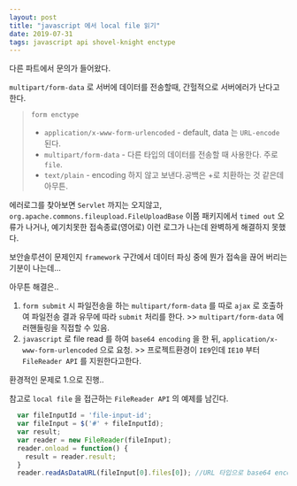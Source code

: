 ```yaml
---
layout: post
title: "javascript 에서 local file 읽기"
date: 2019-07-31
tags: javascript api shovel-knight enctype
---
```


다른 파트에서 문의가 들어왔다.

`multipart/form-data` 로 서버에 데이터를 전송할때, 간헐적으로 서버에러가 난다고 한다.  

> `form enctype`
> - `application/x-www-form-urlencoded` - default, data 는 `URL-encode` 된다.
> - `multipart/form-data` - 다른 타입의 데이터를 전송할 때 사용한다. 주로 `file`.
> - `text/plain` - encoding 하지 않고 보낸다.공백은 +로 치환하는 것 같은데 아무튼.

에러로그를 찾아보면 `Servlet` 까지는 오지않고, `org.apache.commons.fileupload.FileUploadBase` 이쯤 패키지에서 `timed out` 오류가 나거나, 예기치못한 접속종료(영어로) 이런 로그가 나는데 완벽하게 해결하지 못했다.

보안솔루션이 문제인지 `framework` 구간에서 데이터 파싱 중에 뭔가 접속을 끊어 버리는 기분이 나는데...

아무튼 해결은..
1. `form submit` 시  파일전송을 하는 `multipart/form-data` 를 따로 `ajax` 로 호출하여 파일전송 결과 유무에 따라 `submit` 처리를 한다. >> `multipart/form-data` 에러핸들링을 직접할 수 있음.
2. `javascript` 로 file read 를 하여 `base64 encoding` 을 한 뒤, `application/x-www-form-urlencoded` 으로 요청. >> 프로젝트환경이 `IE9`인데 `IE10` 부터 `FileReader API` 를 지원한다고한다.

환경적인 문제로 1.으로 진행..

참고로 `local file` 을 접근하는 `FileReader API` 의 예제를 남긴다.

```javascript
  var fileInputId = 'file-input-id';
  var fileInput = $('#' + fileInputId);
  var result;
  var reader = new FileReader(fileInput);
  reader.onload = function() {
    result = reader.result;
  }
  reader.readAsDataURL(fileInput[0].files[0]); //URL 타입으로 base64 encoded 데이터를 읽는다.
```
